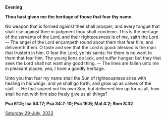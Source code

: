**Evening**

**Thou hast given me the heritage of those that fear thy name.**
 
No weapon that is formed against thee shall prosper; and every tongue that shall rise against thee in judgment thou shalt condemn. This is the heritage of the servants of the Lord, and their righteousness is of me, saith the Lord. -- The angel of the Lord encampeth round about them that fear him, and delivereth them. O taste and see that the Lord is good: blessed is the man that trusteth in him. O fear the Lord, ye his saints: for there is no want to them that fear him. The young lions do lack, and suffer hunger: but they that seek the Lord shall not want any good thing. -- The lines are fallen unto me in pleasant places; yea, I have a goodly heritage.
 
Unto you that fear my name shall the Sun of righteousness arise with healing in his wings: and ye shall go forth, and grow up as calves of the stall. -- He that spared not his own Son, but delivered him up for us all, how shall he not with him also freely give us all things?  

**Psa 61:5; Isa 54:17; Psa 34:7‑10; Psa 16:6; Mal 4:2; Rom 8:32**

[Saturday 29-July, 2023](https://t.me/daily_light)
